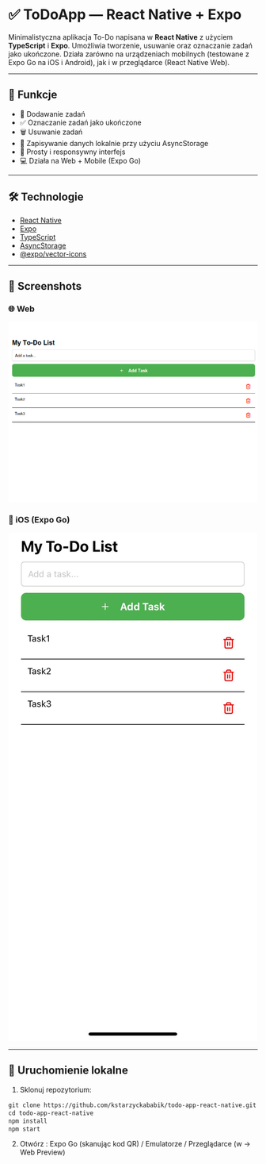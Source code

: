 # ✅ ToDoApp — React Native + Expo

Minimalistyczna aplikacja To-Do napisana w **React Native** z użyciem **TypeScript** i **Expo**. 
Umożliwia tworzenie, usuwanie oraz oznaczanie zadań jako ukończone. 
Działa zarówno na urządzeniach mobilnych (testowane z Expo Go na iOS i Android), jak i w przeglądarce (React Native Web).

---

## 🧩 Funkcje

- 📌 Dodawanie zadań
- ✅ Oznaczanie zadań jako ukończone
- 🗑️ Usuwanie zadań
- 💾 Zapisywanie danych lokalnie przy użyciu AsyncStorage
- 🎨 Prosty i responsywny interfejs
- 💻 Działa na Web + Mobile (Expo Go)

---

## 🛠️ Technologie

- [React Native](https://reactnative.dev/)
- [Expo](https://expo.dev/)
- [TypeScript](https://www.typescriptlang.org/)
- [AsyncStorage](https://docs.expo.dev/versions/latest/sdk/async-storage/)
- [@expo/vector-icons](https://docs.expo.dev/guides/icons/)

---

## 📸 Screenshots

### 🌐 Web
![Web Screenshot](./screenshotweb.png)

### 📱 iOS (Expo Go)
![iOS Screenshot](./screenshotios.png)


---

## 🚀 Uruchomienie lokalne

1. Sklonuj repozytorium:
```
git clone https://github.com/kstarzyckababik/todo-app-react-native.git
cd todo-app-react-native  
npm install  
npm start
```

2. Otwórz : Expo Go (skanując kod QR) / Emulatorze / Przeglądarce (w → Web Preview)
